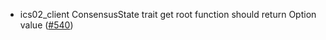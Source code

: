 - ics02_client ConsensusState trait get root function should return Option value
  ([#540](https://github.com/cosmos/ibc-rs/issues/540))